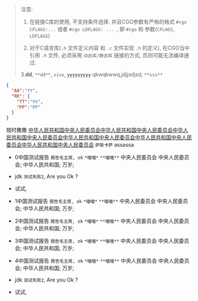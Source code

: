 > 注意: 
>
> 1. 在链接C库的使用, 不支持条件选择. 并且CGO参数有严格的格式 `#cgo CFLAGS:...` 或者 `#cgo LDFLAGS: ... `, 即 `#cgo` 和 参数(`CFLAGS`, `LDFLAGS`) 
>
> 2. 对于C语言库(`.h` 文件定义内容 和 `.c` 文件实现 `.h` 的定义), 在CGO当中引用 `.h` 文件, 必须采用 `动态库/静态库` 链接的方式, 否则可能无法编译通过.  
> 
> 3.**dd**, `**dd**`, `vivo`,  **`yyyyyyyyy`** qkwqkwwq,jdjjsdjsd, `**sss**`
>

```json
{
  "AA":"YY",
  "RR": {
    "TT":"VV",
    "PP":"PP"
  }
}
```


按时撒撒 [中华人民共和国中央人民委员会中华人民共和国中央人民委员会中华人民共和国中央人民委员会中华人民共和国中央人民委员会中华人民共和国中央人民委员会中华人民共和国中央人民委员会](https://www.baidu.com) `萨斯卡萨` assassa

- 0中国测试报告 `报告毛主席, ok` `*喵喵*` `**喵喵**` 中央人民委员会
中央人民委员会;
中华人民共和国;
万岁;


- jdk `测试失败2`, Are you Ok ?

- 试试, 


- 1中国测试报告 `报告毛主席, ok` `*喵喵*` `**喵喵**` 中央人民委员会
中央人民委员会;
中华人民共和国;
万岁;



- 2中国测试报告 `报告毛主席, ok` `*喵喵*` `**喵喵**` 中央人民委员会
中央人民委员会;
中华人民共和国;
万岁;
- 3中国测试报告 `报告毛主席, ok` `*喵喵*` `**喵喵**` 中央人民委员会
中央人民委员会;
中华人民共和国;
万岁;

- 4中国测试报告 `报告毛主席, ok` `*喵喵*` `**喵喵**` 中央人民委员会
中央人民委员会;
中华人民共和国;
万岁;


- jdk `测试失败2`, Are you Ok ?

- 试试, 

